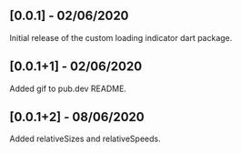 ## [0.0.1] - 02/06/2020

Initial release of the custom loading indicator dart package.

## [0.0.1+1] - 02/06/2020

Added gif to pub.dev README.

## [0.0.1+2] - 08/06/2020

Added relativeSizes and relativeSpeeds.
